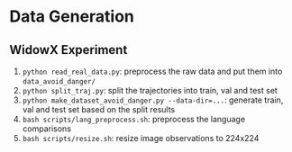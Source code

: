 # Data Generation

## WidowX Experiment
1. `python read_real_data.py`: preprocess the raw data and put them into `data_avoid_danger/`
2. `python split_traj.py`: split the trajectories into train, val and test set
3. `python make_dataset_avoid_danger.py --data-dir=...`: generate train, val and test set based on the split results
4. `bash scripts/lang_preprocess.sh`: preprocess the language comparisons
5. `bash scripts/resize.sh`: resize image observations to 224x224